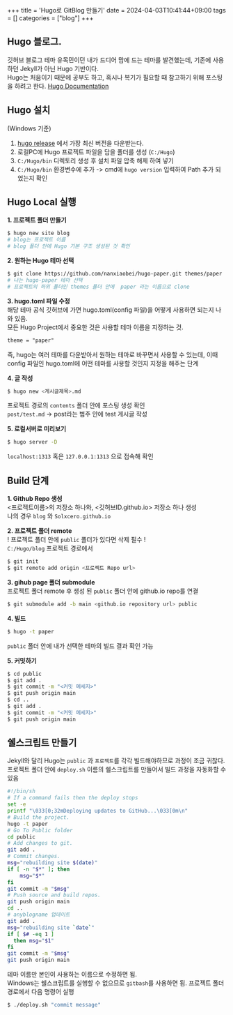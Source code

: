 +++
title = 'Hugo로 GitBlog 만들기'
date = 2024-04-03T10:41:44+09:00
tags = []
categories = ["blog"]
+++

## Hugo 블로그. 
깃허브 블로그 테마 유목민이던 내가 드디어 맘에 드는 테마를 발견했는데, 기존에 사용하던 Jekyll가 아닌 Hugo 기반이다.  
Hugo는 처음이기 때문에 공부도 하고, 혹시나 복기가 필요할 때 참고하기 위해 포스팅을 하려고 한다. 
[Hugo Documentation](https://gohugo.io/documentation/)

## Hugo 설치
(Windows 기준)  
1. [hugo release](https://github.com/gohugoio/hugo/releases) 에서 가장 최신 버전을 다운받는다.
2. 로컬PC에 Hugo 프로젝트 파일을 담을 폴더를 생성 (`C:/Hugo`) 
3. `C:/Hugo/bin` 디렉토리 생성 후 설치 파일 압축 해제 하여 넣기
4. `C:/Hugo/bin` 환경변수에 추가 -> cmd에 ` hugo version ` 입력하여 Path 추가 되었는지 확인

## Hugo Local 실행
**1. 프로젝트 폴더 만들기**
 ```bash
$ hugo new site blog
# blog는 프로젝트 이름
 # blog 폴더 안에 Hugo 기본 구조 생성된 것 확인 
```
**2. 원하는 Hugo 테마 선택**
```bash
$ git clone https://github.com/nanxiaobei/hugo-paper.git themes/paper
# 나는 hugo-paper 테마 선택
# 프로젝트의 하위 폴더인 themes 폴더 안에  paper 라는 이름으로 clone    
``` 
**3. hugo.toml 파일 수정**  
해당 테마 공식 깃허브에 가면 hugo.toml(config 파일)을 어떻게 사용하면 되는지 나와 있음.  
모든 Hugo Project에서 중요한 것은 사용할 테마 이름을 지정하는 것.
```txt
theme = "paper"
```
즉, hugo는 여러 테마를 다운받아서 원하는 테마로 바꾸면서 사용할 수 있는데, 이때 config 파일인 hugo.toml에 어떤 테마를 사용할 것인지 지정을 해주는 단계   

**4. 글 작성**  
```bash
$ hugo new <게시글제목>.md
```
프로젝트 경로의 `contents` 폴더 안에 포스팅 생성 확인  
`post/test.md` -> post라는 범주 안에 test 게시글 작성  

**5. 로컬서버로 미리보기**  
```bash
$ hugo server -D
```
`localhost:1313` 혹은 `127.0.0.1:1313` 으로 접속해 확인 

## Build 단계
**1. Github Repo 생성**  
<프로젝트이름>의 저장소 하나와, <깃허브ID.github.io> 저장소 하나 생성  
나의 경우 `blog` 와 `Solxcero.github.io`  

**2. 프로젝트 폴더 remote**  
! 프로젝트 폴더 안에  `public` 폴더가 있다면 삭제 필수 !  
`C:/Hugo/blog` 프로젝트 경로에서 
```bash
$ git init
$ git remote add origin <프로젝트 Repo url>
```

**3. gihub page 폴더 submodule**  
프로젝트 폴더 remote 후 생성 된 `public` 폴더 안에 github.io repo를 연결 
```bash
$ git submodule add -b main <github.io repository url> public
```

**4. 빌드** 
```bash
$ hugo -t paper
```
`public` 폴더 안에 내가 선택한 테마의 빌드 결과 확인 가능 

**5. 커밋하기**
```bash
$ cd public
$ git add .
$ git commit -m "<커밋 메세지>"
$ git push origin main
$ cd ..
$ git add .
$ git commit -m "<커밋 메세지>"
$ git push origin main
```

## 쉘스크립트 만들기 
Jekyll와 달리 Hugo는 `public` 과 `프로젝트`를 각각 빌드해야하므로 과정이 조금 귀찮다. 
프로젝트 폴더 안에 `deploy.sh` 이름의 쉘스크립트를 만들어서 빌드 과정을 자동화할 수 있음
```sh
#!/bin/sh
# If a command fails then the deploy stops
set -e
printf "\033[0;32mDeploying updates to GitHub...\033[0m\n"
# Build the project.
hugo -t paper
# Go To Public folder
cd public
# Add changes to git.
git add .
# Commit changes.
msg="rebuilding site $(date)"
if [ -n "$*" ]; then
	msg="$*"
fi
git commit -m "$msg"
# Push source and build repos.
git push origin main
cd ..
# anyblogname 업데이트
git add .
msg="rebuilding site `date`"
if [ $# -eq 1 ]
  then msg="$1"
fi
git commit -m "$msg"
git push origin main
```
테마 이름만 본인이 사용하는 이름으로 수정하면 됨.   
Windows는 쉘스크립트를 실행할 수 없으므로 `gitbash`를 사용하면 됨.
프로젝트 폴더 경로에서 다음 명령어 실행 
```bash
$ ./deploy.sh "commit message"
```

